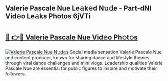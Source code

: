 ## Valerie Pascale Nue Le𝚊k𝚎d N𝚞𝚍e - Part-dNl Vid𝚎o Le𝚊ks Photos 6jVTi

# <h2><a href="http://fb3wbo.evod.top/?m=Valerie+Pascale+Nue">🔗 👉🔴 Valerie Pascale Nue Vid𝚎o Ph𝚘t𝚘s</a></h2>

[![Valerie Pascale Nue N𝚞d𝚎s](https://i.imgur.com/8V9OHl7.gif)](http://fb3wbo.evod.top/?m=Valerie+Pascale+Nue)
Social media sensation Valerie Pascale Nue and content producer, known for sharing dance and lifestyle themes through viral dance challenges and mini vlogs. Leadership qualities Valerie Pascale Nue are essential for public figures to inspire and motivate their followers. 
